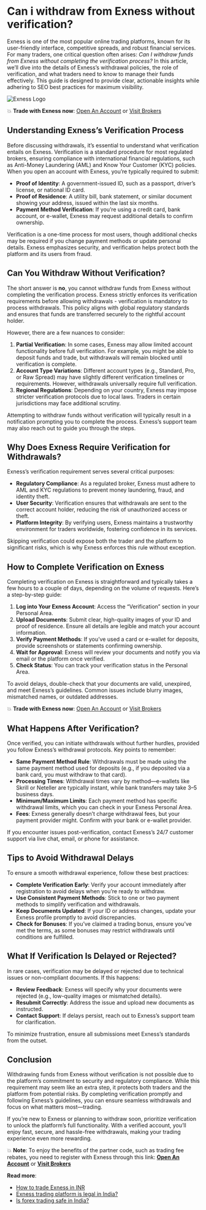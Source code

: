 # Can i withdraw from Exness without verification?

Exness is one of the most popular online trading platforms, known for its user-friendly interface, competitive spreads, and robust financial services. For many traders, one critical question often arises: *Can I withdraw funds from Exness without completing the verification process?* In this article, we’ll dive into the details of Exness’s withdrawal policies, the role of verification, and what traders need to know to manage their funds effectively. This guide is designed to provide clear, actionable insights while adhering to SEO best practices for maximum visibility.

![Exness Logo](https://d3dpet1g0ty5ed.cloudfront.net/EN_AF_625k_traders_choose_Exness_800x800.png)

💥 **Trade with Exness now**: [Open An Account](https://one.exnesstrack.org/boarding/sign-up/a/89rj8di4n7) or [Visit Brokers](https://one.exnesstrack.org/a/89rj8di4n7)

## Understanding Exness’s Verification Process

Before discussing withdrawals, it’s essential to understand what verification entails on Exness. Verification is a standard procedure for most regulated brokers, ensuring compliance with international financial regulations, such as Anti-Money Laundering (AML) and Know Your Customer (KYC) policies. When you open an account with Exness, you’re typically required to submit:

- **Proof of Identity**: A government-issued ID, such as a passport, driver’s license, or national ID card.
- **Proof of Residence**: A utility bill, bank statement, or similar document showing your address, issued within the last six months.
- **Payment Method Verification**: If you’re using a credit card, bank account, or e-wallet, Exness may request additional details to confirm ownership.

Verification is a one-time process for most users, though additional checks may be required if you change payment methods or update personal details. Exness emphasizes security, and verification helps protect both the platform and its users from fraud.

## Can You Withdraw Without Verification?

The short answer is **no**, you cannot withdraw funds from Exness without completing the verification process. Exness strictly enforces its verification requirements before allowing withdrawals - verification is mandatory to process withdrawals. This policy aligns with global regulatory standards and ensures that funds are transferred securely to the rightful account holder.

However, there are a few nuances to consider:

1. **Partial Verification**: In some cases, Exness may allow limited account functionality before full verification. For example, you might be able to deposit funds and trade, but withdrawals will remain blocked until verification is complete.
2. **Account Type Variations**: Different account types (e.g., Standard, Pro, or Raw Spread) may have slightly different verification timelines or requirements. However, withdrawals universally require full verification.
3. **Regional Regulations**: Depending on your country, Exness may impose stricter verification protocols due to local laws. Traders in certain jurisdictions may face additional scrutiny.

Attempting to withdraw funds without verification will typically result in a notification prompting you to complete the process. Exness’s support team may also reach out to guide you through the steps.

## Why Does Exness Require Verification for Withdrawals?

Exness’s verification requirement serves several critical purposes:

- **Regulatory Compliance**: As a regulated broker, Exness must adhere to AML and KYC regulations to prevent money laundering, fraud, and identity theft.
- **User Security**: Verification ensures that withdrawals are sent to the correct account holder, reducing the risk of unauthorized access or theft.
- **Platform Integrity**: By verifying users, Exness maintains a trustworthy environment for traders worldwide, fostering confidence in its services.

Skipping verification could expose both the trader and the platform to significant risks, which is why Exness enforces this rule without exception.

## How to Complete Verification on Exness

Completing verification on Exness is straightforward and typically takes a few hours to a couple of days, depending on the volume of requests. Here’s a step-by-step guide:

1. **Log into Your Exness Account**: Access the “Verification” section in your Personal Area.
2. **Upload Documents**: Submit clear, high-quality images of your ID and proof of residence. Ensure all details are legible and match your account information.
3. **Verify Payment Methods**: If you’ve used a card or e-wallet for deposits, provide screenshots or statements confirming ownership.
4. **Wait for Approval**: Exness will review your documents and notify you via email or the platform once verified.
5. **Check Status**: You can track your verification status in the Personal Area.

To avoid delays, double-check that your documents are valid, unexpired, and meet Exness’s guidelines. Common issues include blurry images, mismatched names, or outdated addresses.

💥 **Trade with Exness now**: [Open An Account](https://one.exnesstrack.org/boarding/sign-up/a/89rj8di4n7) or [Visit Brokers](https://one.exnesstrack.org/a/89rj8di4n7)

## What Happens After Verification?

Once verified, you can initiate withdrawals without further hurdles, provided you follow Exness’s withdrawal protocols. Key points to remember:

- **Same Payment Method Rule**: Withdrawals must be made using the same payment method used for deposits (e.g., if you deposited via a bank card, you must withdraw to that card).
- **Processing Times**: Withdrawal times vary by method—e-wallets like Skrill or Neteller are typically instant, while bank transfers may take 3–5 business days.
- **Minimum/Maximum Limits**: Each payment method has specific withdrawal limits, which you can check in your Exness Personal Area.
- **Fees**: Exness generally doesn’t charge withdrawal fees, but your payment provider might. Confirm with your bank or e-wallet provider.

If you encounter issues post-verification, contact Exness’s 24/7 customer support via live chat, email, or phone for assistance.

## Tips to Avoid Withdrawal Delays

To ensure a smooth withdrawal experience, follow these best practices:

- **Complete Verification Early**: Verify your account immediately after registration to avoid delays when you’re ready to withdraw.
- **Use Consistent Payment Methods**: Stick to one or two payment methods to simplify verification and withdrawals.
- **Keep Documents Updated**: If your ID or address changes, update your Exness profile promptly to avoid discrepancies.
- **Check for Bonuses**: If you’ve claimed a trading bonus, ensure you’ve met the terms, as some bonuses may restrict withdrawals until conditions are fulfilled.

## What If Verification Is Delayed or Rejected?

In rare cases, verification may be delayed or rejected due to technical issues or non-compliant documents. If this happens:

- **Review Feedback**: Exness will specify why your documents were rejected (e.g., low-quality images or mismatched details).
- **Resubmit Correctly**: Address the issue and upload new documents as instructed.
- **Contact Support**: If delays persist, reach out to Exness’s support team for clarification.

To minimize frustration, ensure all submissions meet Exness’s standards from the outset.

## Conclusion

Withdrawing funds from Exness without verification is not possible due to the platform’s commitment to security and regulatory compliance. While this requirement may seem like an extra step, it protects both traders and the platform from potential risks. By completing verification promptly and following Exness’s guidelines, you can ensure seamless withdrawals and focus on what matters most—trading.

If you’re new to Exness or planning to withdraw soon, prioritize verification to unlock the platform’s full functionality. With a verified account, you’ll enjoy fast, secure, and hassle-free withdrawals, making your trading experience even more rewarding.

💥 **Note**: To enjoy the benefits of the partner code, such as trading fee rebates, you need to register with Exness through this link: **[Open An Account](https://one.exnesstrack.org/boarding/sign-up/a/89rj8di4n7)** or **[Visit Brokers](https://one.exnesstrack.org/a/89rj8di4n7)**

**Read more**:
- [How to trade Exness in INR](https://github.com/AlexMic9/Exness/blob/main/How%20to%20Trade%20Exness%20in%20INR%3A%20A%20Comprehensive%20Guide.md)
- [Exness trading platform is legal in India?](https://github.com/AlexMic9/Exness/blob/main/Exness%20Trading%20Platform%20is%20Legal%20in%20India%3F%20A%20Comprehensive%20Review.md)
- [Is forex trading safe in India?](https://github.com/AlexMic9/Exness/blob/main/Is%20Forex%20Trading%20Safe%20in%20India%3F%20The%20Ultimate%20Guide%20for%20Beginners.md)
